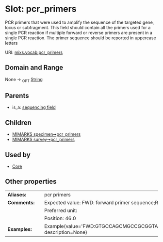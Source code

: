 
# Slot: pcr_primers


PCR primers that were used to amplify the sequence of the targeted gene, locus or subfragment. This field should contain all the primers used for a single PCR reaction if multiple forward or reverse primers are present in a single PCR reaction. The primer sequence should be reported in uppercase letters

URI: [mixs.vocab:pcr_primers](https://w3id.org/mixs/vocab/pcr_primers)


## Domain and Range

None ->  <sub>OPT</sub> [String](types/String.md)

## Parents

 *  is_a: [sequencing field](sequencing_field.md)

## Children

 *  [MIMARKS specimen➞pcr_primers](MIMARKS_specimen_pcr_primers.md)
 *  [MIMARKS survey➞pcr_primers](MIMARKS_survey_pcr_primers.md)

## Used by

 * [Core](Core.md)

## Other properties

|  |  |  |
| --- | --- | --- |
| **Aliases:** | | pcr primers |
| **Comments:** | | Expected value: FWD: forward primer sequence;REV:reverse primer sequence |
|  | | Preferred unit:  |
|  | | Position: 46.0 |
| **Examples:** | | Example(value='FWD:GTGCCAGCMGCCGCGGTAA;REV:GGACTACHVGGGTWTCTAAT', description=None) |

